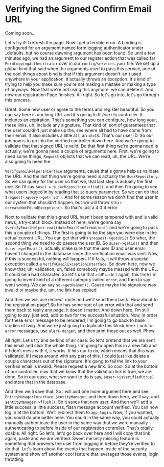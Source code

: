# Verifying the Signed Confirm Email URL

Coming soon...

Let's try it! I
refresh the page. Now I get a terrible error. A binding is configured for an argument
named form logging authenticator under _defaults, but no course dawning argument has
been found. So until a few minutes ago, we had an argument to our register action
that was called far `FormLoggingAuthenticator` over in our `config/services.yaml`
file. We set up a global bind that said when the arguments used to pass
this service, one of the cool things about bind is that if this argument doesn't
isn't used anywhere in your application, it actually throws an exception. It's kind
of trying to help you make sure you're not making a mistake or making a type of
anyways. Now that we're not using this anymore, we can delete it. And now our
registration Page finishes. All right. So let's go into, let's go through this
process.

Great. Some new user or agree to the terms and register beautiful. So you can say
here is our long URL and it's going to R `/verify` controller. It includes an
expiration. That's something you can configure, how long your, these links, uh,
include any signature. That kind of, sort of guarantees that the user couldn't just
make up the, see where all had to have come from their email. It also includes a
little at I, an `id=18`. That's our user ID. So our job now is to go into the
verified controller down here. And we're going to validate that that signed URL is
valid. Do that first thing we're gonna need is actually, we're gonna need a couple of
arguments here. First, we're going to need some things, `Request` objects that we can
read, uh, the URL. We're also going to need the

`VerifyEmailHelperInterface` arguments, cause that's gonna help us validate the URL. And
the last thing we're gonna need is actually the `UserRepository`. So we can query for
the user so that we, that last step is actually the first one. So I'll say
`$user = $userRepository->find()`, and then I'm going to see what users logged in by reading
that `id` query parameter. So we can do that `$request->query->get('id')`. And
for some reason we don't find that user in our system that shouldn't happen, but we
will throw `$this->createNotFoundException()`. So that's just a 4 0 4 error

Next to validate that this signed URL hasn't been tampered with and is valid news, a
try-catch block. Instead of here, we're gonna say `$verifyEmailHelper->validateEmailConfirmation()`
and we're going to pass this a couple of things. The
first is going to be the sign you were else in the actual current URL. You can get
that with `$request->getUri()` So what, the second thing we need to do passes
the user ID. So `$user->getId()` and then `$user->getEmail()`, actually make sure
that the user ID and user email haven't changed in the database since the
verification email was sent. Now, if this is successful, nothing will happen. If it
fails, it will throw a special exception called a `VerifyEmailExceptionInterface`.
So down here, now we know that, uh, validation, uh, failed somebody maybe messed with
the URL. It could be a bad character. So let's use that `addFlash()` again, this time I'm
going to invent kind of a different category called `error`, and then to say went
wrong. We can say `$e->getReason()`. Cause maybe the signature was invalid or maybe
the, um, the link has expired

And then we will use redirect route and we'll send them back. How about to the
registration page? So he has some sort of an error with that and send them back to
really any page. It doesn't matter. And down here, I'm still going to say, just add,
add to two for the successful situation. Now, in order for these error message to be
rendered, I'm going to go back to base studies of twig. And we're just going to
duplicate this block here. Look for `error` messages, use `alert-danger`, and then print
those out as well. Phew.

All right. Let's try and be kind of air case. So let's pretend that we are sent this
email and click the whole thing. I'm going to open this in a new tab and if I don't
mess with it, it works. It hits our to do, which means that this was validated. If I
mess around with any part of this, I could just like delete a couple characters out
of the signature. It's going to fail the link to your verified email is invalid.
Please request a new link. So cool. So at the bottom of our controller, now that we
know that the validation link is true, we are done. So in our case, what we want to
do is say, `$user->isVerified(true)` and store that in the database.

And then we'll save that. So I will add one more argument here and see
`EntityManagerInterface $entityManager`, and then down here, we'll say, and
`$entityManager->flush()`. So
it saves that new user. And then we'll add a little success, a little success, flash
message account verified. You can now log in at the bottom. We'll redirect them to
`app_login`. Now, if you wanted, you could do one better here. You could in the same
way, you could actually manually authenticate the user in the same way that we were
manually authenticating to before inside of our registration controller. That's
totally doable. All right. So let's, let's go back over here and I will copy that
link again, paste and we are verified. Sweet me only missing feature is something
that prevents the user from logging in before they're verified to do that. Let's
learn about the events that happen inside of the security system and show off another
cool feature that leverages those events, login throttling.
